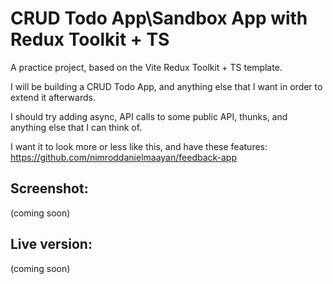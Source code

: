 # CRUD Todo App\Sandbox App with Redux Toolkit + TS

A practice project, based on the Vite Redux Toolkit + TS template.

I will be building a CRUD Todo App, and anything else that I want in order to extend it afterwards.

I should try adding async, API calls to some public API, thunks, and anything else that I can think of.

I want it to look more or less like this, and have these features:
https://github.com/nimroddanielmaayan/feedback-app

## Screenshot:

(coming soon)

## Live version:

(coming soon)
